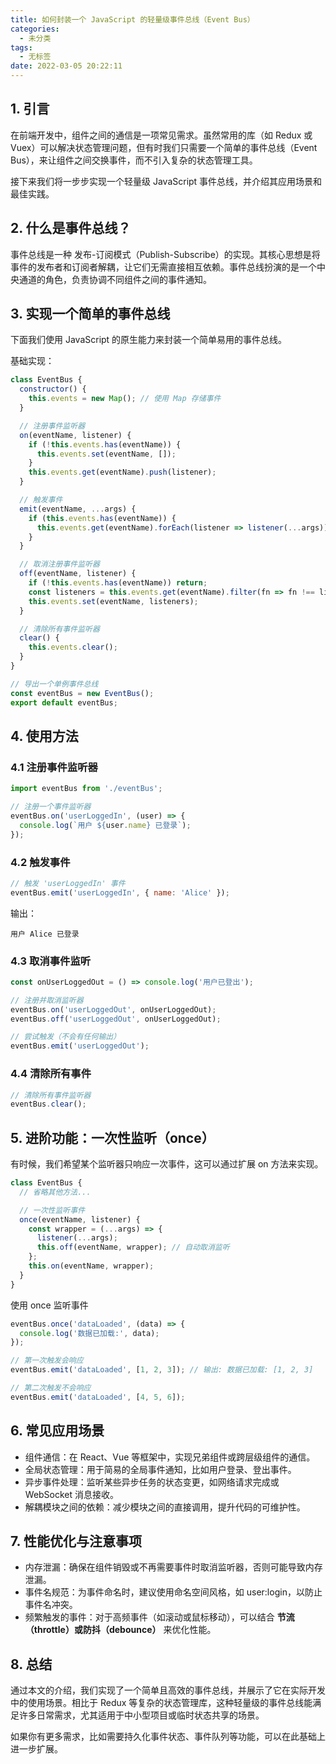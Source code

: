 ```yaml
---
title: 如何封装一个 JavaScript 的轻量级事件总线（Event Bus）
categories:
  - 未分类
tags:
  - 无标签
date: 2022-03-05 20:22:11
---
```


<script setup lang="ts">
import PostHeader from '../../_components/PostHeader.vue'
import EditInfo from '../../_components/EditInfo.vue'
</script>


<PostHeader :postId='2600231651' />

## 1. 引言

在前端开发中，组件之间的通信是一项常见需求。虽然常用的库（如 Redux 或 Vuex）可以解决状态管理问题，但有时我们只需要一个简单的事件总线（Event Bus），来让组件之间交换事件，而不引入复杂的状态管理工具。

接下来我们将一步步实现一个轻量级 JavaScript 事件总线，并介绍其应用场景和最佳实践。

## 2. 什么是事件总线？

事件总线是一种 发布-订阅模式（Publish-Subscribe）的实现。其核心思想是将事件的发布者和订阅者解耦，让它们无需直接相互依赖。事件总线扮演的是一个中央通道的角色，负责协调不同组件之间的事件通知。

## 3. 实现一个简单的事件总线

下面我们使用 JavaScript 的原生能力来封装一个简单易用的事件总线。

基础实现：

```javascript
class EventBus {
  constructor() {
    this.events = new Map(); // 使用 Map 存储事件
  }

  // 注册事件监听器
  on(eventName, listener) {
    if (!this.events.has(eventName)) {
      this.events.set(eventName, []);
    }
    this.events.get(eventName).push(listener);
  }

  // 触发事件
  emit(eventName, ...args) {
    if (this.events.has(eventName)) {
      this.events.get(eventName).forEach(listener => listener(...args));
    }
  }

  // 取消注册事件监听器
  off(eventName, listener) {
    if (!this.events.has(eventName)) return;
    const listeners = this.events.get(eventName).filter(fn => fn !== listener);
    this.events.set(eventName, listeners);
  }

  // 清除所有事件监听器
  clear() {
    this.events.clear();
  }
}

// 导出一个单例事件总线
const eventBus = new EventBus();
export default eventBus;
```

## 4. 使用方法

### 4.1 注册事件监听器

```javascript
import eventBus from './eventBus';

// 注册一个事件监听器
eventBus.on('userLoggedIn', (user) => {
  console.log(`用户 ${user.name} 已登录`);
});
```

### 4.2 触发事件

```javascript
// 触发 'userLoggedIn' 事件
eventBus.emit('userLoggedIn', { name: 'Alice' });
```

输出：

```
用户 Alice 已登录
```

### 4.3 取消事件监听

```javascript
const onUserLoggedOut = () => console.log('用户已登出');

// 注册并取消监听器
eventBus.on('userLoggedOut', onUserLoggedOut);
eventBus.off('userLoggedOut', onUserLoggedOut);

// 尝试触发（不会有任何输出）
eventBus.emit('userLoggedOut');
```

### 4.4 清除所有事件

```javascript
// 清除所有事件监听器
eventBus.clear();
```

## 5. 进阶功能：一次性监听（once）

有时候，我们希望某个监听器只响应一次事件，这可以通过扩展 on 方法来实现。

```javascript
class EventBus {
  // 省略其他方法...

  // 一次性监听事件
  once(eventName, listener) {
    const wrapper = (...args) => {
      listener(...args);
      this.off(eventName, wrapper); // 自动取消监听
    };
    this.on(eventName, wrapper);
  }
}
```

使用 once 监听事件

```javascript
eventBus.once('dataLoaded', (data) => {
  console.log('数据已加载:', data);
});

// 第一次触发会响应
eventBus.emit('dataLoaded', [1, 2, 3]); // 输出: 数据已加载: [1, 2, 3]

// 第二次触发不会响应
eventBus.emit('dataLoaded', [4, 5, 6]);
```

## 6. 常见应用场景

- 组件通信：在 React、Vue 等框架中，实现兄弟组件或跨层级组件的通信。
- 全局状态管理：用于简易的全局事件通知，比如用户登录、登出事件。
- 异步事件处理：监听某些异步任务的状态变更，如网络请求完成或 WebSocket 消息接收。
- 解耦模块之间的依赖：减少模块之间的直接调用，提升代码的可维护性。

## 7. 性能优化与注意事项

- 内存泄漏：确保在组件销毁或不再需要事件时取消监听器，否则可能导致内存泄漏。
- 事件名规范：为事件命名时，建议使用命名空间风格，如 user:login，以防止事件名冲突。
- 频繁触发的事件：对于高频事件（如滚动或鼠标移动），可以结合 **节流（throttle）或防抖（debounce）** 来优化性能。

## 8. 总结

通过本文的介绍，我们实现了一个简单且高效的事件总线，并展示了它在实际开发中的使用场景。相比于 Redux 等复杂的状态管理库，这种轻量级的事件总线能满足许多日常需求，尤其适用于中小型项目或临时状态共享的场景。

如果你有更多需求，比如需要持久化事件状态、事件队列等功能，可以在此基础上进一步扩展。



<EditInfo editLink='https://github.com/liangpengyv/my-blog-by-fluxpress/issues/28' lastUpdated='2024-10-20 17:32:03' />